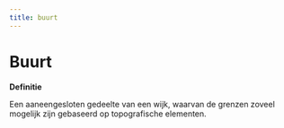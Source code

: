 ```yaml
---
title: buurt
---
```


Buurt
=====

**Definitie**

Een aaneengesloten gedeelte van een wijk, waarvan de grenzen zoveel mogelijk
zijn gebaseerd op topografische elementen.

